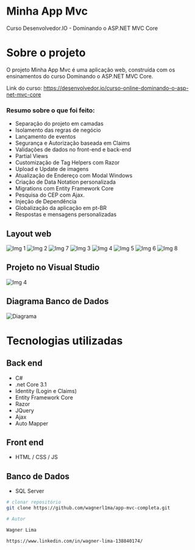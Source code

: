 # Minha App Mvc
Curso Desenvolvedor.IO - Dominando o ASP.NET MVC Core

# Sobre o projeto

O projeto Minha App Mvc é uma aplicação web, construída com os ensinamentos do curso Dominando o ASP.NET MVC Core.

Link do curso: https://desenvolvedor.io/curso-online-dominando-o-asp-net-mvc-core

### Resumo sobre o que foi feito:

- Separação do projeto em camadas
- Isolamento das regras de negócio
- Lançamento de eventos
- Segurança e Autorização baseada em Claims
- Validações de dados no front-end e back-end
- Partial Views
- Customização de Tag Helpers com Razor
- Upload e Update de imagens
- Atualização de Endereço com Modal Windows
- Criação de Data Notation personalizada
- Migrations com Entity Framework Core
- Pesquisa do CEP com Ajax.
- Injeção de Dependência
- Globalização da aplicação em pt-BR
- Respostas e mensagens personalizadas

## Layout web
![Img 1](https://github.com/wagnerl1ma/MinhaAppMvcCompleta/blob/master/MinhaAppMvcCompleta/imgProjeto/AppMvc_img1.png)
![Img 2](https://github.com/wagnerl1ma/MinhaAppMvcCompleta/blob/master/MinhaAppMvcCompleta/imgProjeto/AppMvc_img2.png)
![Img 7](https://github.com/wagnerl1ma/MinhaAppMvcCompleta/blob/master/MinhaAppMvcCompleta/imgProjeto/AppMvc_img7.png)
![Img 3](https://github.com/wagnerl1ma/MinhaAppMvcCompleta/blob/master/MinhaAppMvcCompleta/imgProjeto/AppMvc_img3.png)
![Img 4](https://github.com/wagnerl1ma/MinhaAppMvcCompleta/blob/master/MinhaAppMvcCompleta/imgProjeto/AppMvc_img4.png)
![Img 5](https://github.com/wagnerl1ma/MinhaAppMvcCompleta/blob/master/MinhaAppMvcCompleta/imgProjeto/AppMvc_img5.png)
![Img 6](https://github.com/wagnerl1ma/MinhaAppMvcCompleta/blob/master/MinhaAppMvcCompleta/imgProjeto/AppMvc_img6.png)
![Img 8](https://github.com/wagnerl1ma/MinhaAppMvcCompleta/blob/master/MinhaAppMvcCompleta/imgProjeto/AppMvc_img8%20e%209-side.png)

## Projeto no Visual Studio
![Img 4](https://github.com/wagnerl1ma/MinhaAppMvcCompleta/blob/master/MinhaAppMvcCompleta/imgProjeto/AppMvc_img10.png)

## Diagrama Banco de Dados
![Diagrama](https://github.com/wagnerl1ma/MinhaAppMvcCompleta/blob/master/MinhaAppMvcCompleta/imgProjeto/AppMvc_img11.png)

# Tecnologias utilizadas
## Back end
- C#
- .net Core 3.1
- Identity (Login e Claims)
- Entity Framework Core
- Razor
- JQuery
- Ajax
- Auto Mapper
## Front end
- HTML / CSS / JS
## Banco de Dados
- SQL Server

```bash
# clonar repositório
git clone https://github.com/wagnerl1ma/app-mvc-completa.git

# Autor

Wagner Lima

https://www.linkedin.com/in/wagner-lima-138840174/
